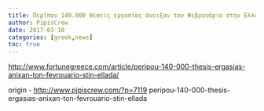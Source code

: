 ```yaml
---
title: Περίπου 140.000 θέσεις εργασίας άνοιξαν τον Φεβρουάριο στην Ελλάδα
author: PipisCrew
date: 2017-03-10
categories: [greek,news]
toc: true
---
```


http://www.fortunegreece.com/article/peripou-140-000-thesis-ergasias-anixan-ton-fevrouario-stin-ellada/

origin - http://www.pipiscrew.com/?p=7119 peripou-140-000-thesis-ergasias-anixan-ton-fevrouario-stin-ellada
